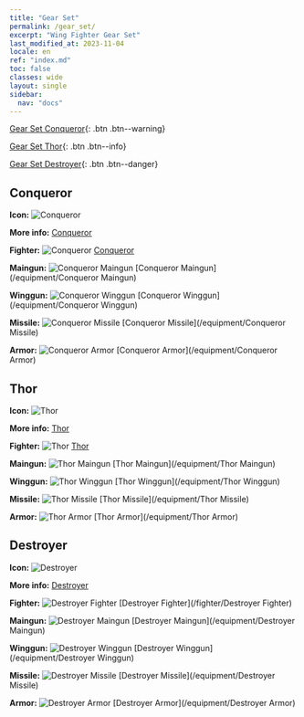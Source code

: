 ```yaml
---
title: "Gear Set"
permalink: /gear_set/
excerpt: "Wing Fighter Gear Set"
last_modified_at: 2023-11-04
locale: en
ref: "index.md"
toc: false
classes: wide
layout: single
sidebar:
  nav: "docs"
---
```


  [Gear Set Conqueror](/gear_set/Conqueror){: .btn .btn--warning}

  [Gear Set Thor](/gear_set/Thor){: .btn .btn--info}

  [Gear Set Destroyer](/gear_set/Destroyer){: .btn .btn--danger}


## Conqueror

 **Icon:** ![Conqueror](/images/suit_icon_1_p.png) 

 **More info:** [Conqueror](/gear_set/Conqueror) 

 **Fighter:** ![Conqueror](/images/ship/fj_img101_p.png) [Conqueror](/fighter/Conqueror) 

 **Maingun:** ![Conqueror Maingun](/images/equipment/zhupao6_p.png) [Conqueror Maingun](/equipment/Conqueror Maingun) 

 **Winggun:** ![Conqueror Winggun](/images/equipment/fupao6_p.png) [Conqueror Winggun](/equipment/Conqueror Winggun) 

 **Missile:** ![Conqueror Missile](/images/equipment/daodan5_p.png) [Conqueror Missile](/equipment/Conqueror Missile) 

 **Armor:** ![Conqueror Armor](/images/equipment/zhuangjia6_p.png) [Conqueror Armor](/equipment/Conqueror Armor) 




## Thor

 **Icon:** ![Thor](/images/suit_icon_2_p.png) 

 **More info:** [Thor](/gear_set/Thor) 

 **Fighter:** ![Thor](/images/ship/fj_img102_p.png) [Thor](/fighter/Thor) 

 **Maingun:** ![Thor Maingun](/images/equipment/zhupao7_p.png) [Thor Maingun](/equipment/Thor Maingun) 

 **Winggun:** ![Thor Winggun](/images/equipment/fupao7_p.png) [Thor Winggun](/equipment/Thor Winggun) 

 **Missile:** ![Thor Missile](/images/equipment/daodan6_p.png) [Thor Missile](/equipment/Thor Missile) 

 **Armor:** ![Thor Armor](/images/equipment/zhuangjia7_p.png) [Thor Armor](/equipment/Thor Armor) 




## Destroyer

 **Icon:** ![Destroyer](/images/suit_icon_3_p.png) 

 **More info:** [Destroyer](/gear_set/Destroyer) 

 **Fighter:** ![Destroyer Fighter](/images/ship/fj_img103_p.png) [Destroyer Fighter](/fighter/Destroyer Fighter) 

 **Maingun:** ![Destroyer Maingun](/images/equipment/zhupao8_p.png) [Destroyer Maingun](/equipment/Destroyer Maingun) 

 **Winggun:** ![Destroyer Winggun](/images/equipment/fupao8_p.png) [Destroyer Winggun](/equipment/Destroyer Winggun) 

 **Missile:** ![Destroyer Missile](/images/equipment/daodan7_p.png) [Destroyer Missile](/equipment/Destroyer Missile) 

 **Armor:** ![Destroyer Armor](/images/equipment/zhuangjia8_p.png) [Destroyer Armor](/equipment/Destroyer Armor) 



